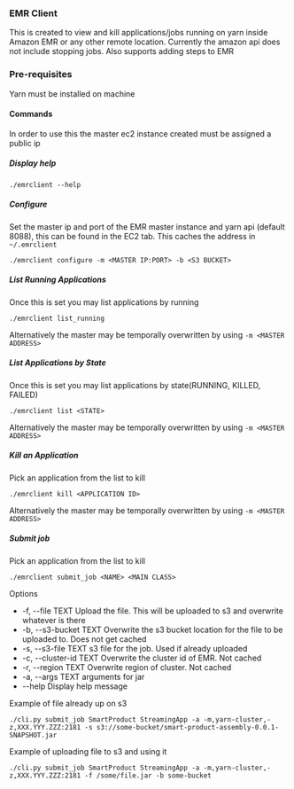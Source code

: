 ### EMR Client

This is created to view and kill applications/jobs running on yarn inside Amazon EMR or any other remote location. 
Currently the amazon api does not include stopping jobs. Also supports adding steps to EMR

### Pre-requisites

Yarn must be installed on machine

#### Commands

In order to use this the master ec2 instance created must be assigned a public ip 

##### Display help
    
    ./emrclient --help

##### Configure

Set the master ip and port of the EMR master instance and yarn api (default 8088), this can be found in the EC2 tab. This caches the address 
in `~/.emrclient`

    ./emrclient configure -m <MASTER IP:PORT> -b <S3 BUCKET>

##### List Running Applications
    
Once this is set you may list applications by running

    ./emrclient list_running

Alternatively the master may be temporally overwritten by using `-m <MASTER ADDRESS>`
   
##### List Applications by State
    
Once this is set you may list applications by state(RUNNING, KILLED, FAILED)

    ./emrclient list <STATE>

Alternatively the master may be temporally overwritten by using `-m <MASTER ADDRESS>`
   
##### Kill an Application

Pick an application from the list to kill

    ./emrclient kill <APPLICATION ID>
    
Alternatively the master may be temporally overwritten by using `-m <MASTER ADDRESS>`

##### Submit job

Pick an application from the list to kill

    ./emrclient submit_job <NAME> <MAIN CLASS> 
    
Options

* -f, --file TEXT        Upload the file. This will be uploaded to s3 and overwrite whatever is there
* -b, --s3-bucket TEXT   Overwrite the s3 bucket location for the file to be uploaded to. Does not get cached
* -s, --s3-file TEXT     s3 file for the job. Used if already uploaded
* -c, --cluster-id TEXT  Overwrite the cluster id of EMR. Not cached
* -r, --region TEXT      Overwrite region of cluster. Not cached
* -a, --args TEXT        arguments for jar
* --help                 Display help message
    
Example of file already up on s3

    ./cli.py submit_job SmartProduct StreamingApp -a -m,yarn-cluster,-z,XXX.YYY.ZZZ:2181 -s s3://some-bucket/smart-product-assembly-0.0.1-SNAPSHOT.jar
    
Example of uploading file to s3 and using it

    ./cli.py submit_job SmartProduct StreamingApp -a -m,yarn-cluster,-z,XXX.YYY.ZZZ:2181 -f /some/file.jar -b some-bucket
    
    